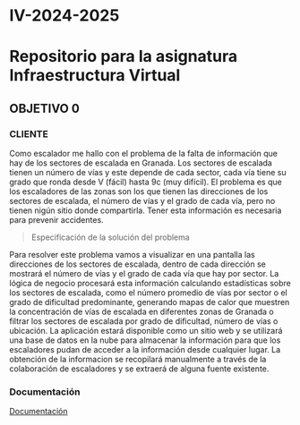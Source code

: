 # IV-2024-2025
# Repositorio para la asignatura Infraestructura Virtual
## OBJETIVO 0
### CLIENTE

Como escalador me hallo con el problema de la falta de información que hay de los sectores de escalada en Granada.
Los sectores de escalada tienen un número de vías y este depende de cada sector, cada vía tiene su grado que ronda desde V (fácil) hasta 9c (muy difícil).
El problema es que los escaladores de las zonas son los que tienen las direcciones de los sectores de escalada, el número de vías y el grado de cada vía, pero no tienen nigún sitio donde compartirla.
Tener esta información es necesaria para prevenir accidentes.

> Especificación de la solución del problema

Para resolver este problema vamos a visualizar en una pantalla las direcciones de los sectores de escalada, dentro de cada dirección se mostrará el número de vías y el grado de cada vía que hay por sector. 
La lógica de negocio procesará esta información calculando estadísticas sobre los sectores de escalada, como el número promedio de vías por sector o el grado de dificultad predominante, generando mapas de calor que muestren la concentración de vías de escalada en diferentes zonas de Granada o filtrar los sectores de escalada por grado de dificultad, número de vías o ubicación.
La aplicación estará disponible como un sitio web y se utilizará una base de datos en la nube para almacenar la información para que los escaladores pudan de acceder a la información desde cualquier lugar.
La obtención de la informacion se recopilará manualmente a través de la colaboración de escaladores y se extraerá de alguna fuente existente.

### Documentación

[Documentación](https://github.com/FabriConde/IV-2024-2025/tree/objetivo_0-v0.0.1/Documentaci%C3%B3n)
